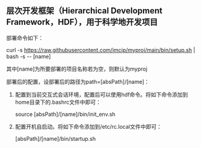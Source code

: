 ## 层次开发框架（Hierarchical Development Framework，HDF），用于科学地开发项目

部署命令如下：

curl -s https://raw.githubusercontent.com/imcjp/myproj/main/bin/setup.sh | bash -s -- [name]

其中[name]为所要部署的项目名称若为空，则默认为myproj

部署后的配置，设部署后的路径为path=[absPath]/[name]：

1. 配置到当前交互式会话环境，配置后可以使用hdf命令。将如下命令添加到home目录下的.bashrc文件中即可：
   
   source [absPath]/[name]/bin/init_env.sh
   
3. 配置开机自启动。将如下命令添加到/etc/rc.local文件中即可：
   
   [absPath]/[name]/bin/startup.sh
